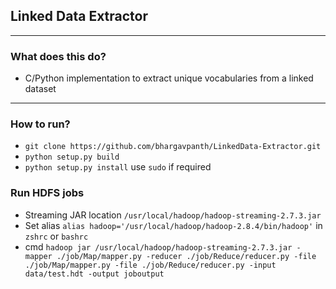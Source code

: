 ## Linked Data Extractor

---

### What does this do?

* C/Python implementation to extract unique vocabularies from a linked dataset

---

### How to run?

* ```git clone https://github.com/bhargavpanth/LinkedData-Extractor.git```
* ```python setup.py build```
* ```python setup.py install``` use ```sudo``` if required

### Run HDFS jobs

* Streaming JAR location ```/usr/local/hadoop/hadoop-streaming-2.7.3.jar```
* Set alias ```alias hadoop='/usr/local/hadoop/hadoop-2.8.4/bin/hadoop'``` in ```zshrc``` or ```bashrc```
* cmd ```hadoop jar /usr/local/hadoop/hadoop-streaming-2.7.3.jar -mapper ./job/Map/mapper.py -reducer ./job/Reduce/reducer.py -file ./job/Map/mapper.py -file ./job/Reduce/reducer.py -input data/test.hdt -output joboutput```

